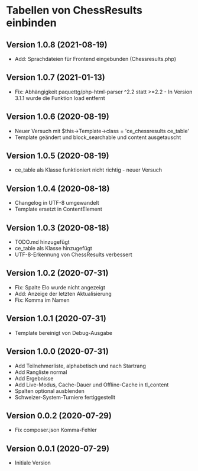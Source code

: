 # Tabellen von ChessResults einbinden

## Version 1.0.8 (2021-08-19)

* Add: Sprachdateien für Frontend eingebunden (Chessresults.php)

## Version 1.0.7 (2021-01-13)

* Fix: Abhängigkeit paquettg/php-html-parser ^2.2 statt >=2.2 - In Version 3.1.1 wurde die Funktion load entfernt

## Version 1.0.6 (2020-08-19)

* Neuer Versuch mit $this->Template->class = 'ce_chessresults ce_table'
* Template geändert und block_searchable und content ausgetauscht

## Version 1.0.5 (2020-08-19)

* ce_table als Klasse funktioniert nicht richtig - neuer Versuch

## Version 1.0.4 (2020-08-18)

* Changelog in UTF-8 umgewandelt
* Template ersetzt in ContentElement

## Version 1.0.3 (2020-08-18)

* TODO.md hinzugefügt
* ce_table als Klasse hinzugefügt
* UTF-8-Erkennung von ChessResults verbessert

## Version 1.0.2 (2020-07-31)

* Fix: Spalte Elo wurde nicht angezeigt
* Add: Anzeige der letzten Aktualisierung
* Fix: Komma im Namen

## Version 1.0.1 (2020-07-31)

* Template bereinigt von Debug-Ausgabe

## Version 1.0.0 (2020-07-31)

* Add Teilnehmerliste, alphabetisch und nach Startrang
* Add Rangliste normal
* Add Ergebnisse
* Add Live-Modus, Cache-Dauer und Offline-Cache in tl_content
* Spalten optional ausblenden
* Schweizer-System-Turniere fertiggestellt

## Version 0.0.2 (2020-07-29)

* Fix composer.json Komma-Fehler

## Version 0.0.1 (2020-07-29)

* Initiale Version